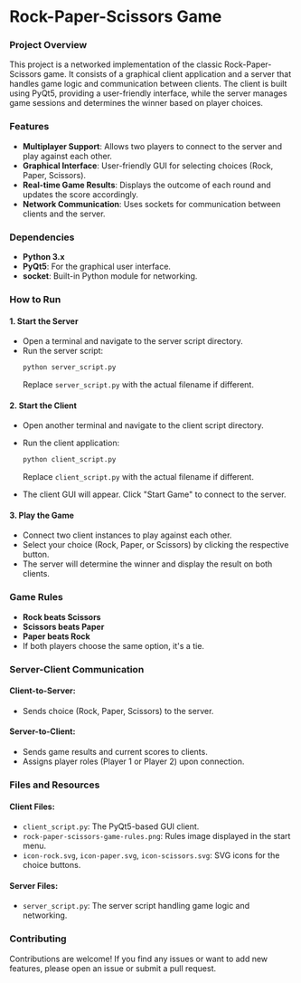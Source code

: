 # Rock-Paper-Scissors Game

### Project Overview
This project is a networked implementation of the classic Rock-Paper-Scissors game. It consists of a graphical client application and a server that handles game logic and communication between clients. The client is built using PyQt5, providing a user-friendly interface, while the server manages game sessions and determines the winner based on player choices.

### Features
- **Multiplayer Support**: Allows two players to connect to the server and play against each other.
- **Graphical Interface**: User-friendly GUI for selecting choices (Rock, Paper, Scissors).
- **Real-time Game Results**: Displays the outcome of each round and updates the score accordingly.
- **Network Communication**: Uses sockets for communication between clients and the server.

### Dependencies
- **Python 3.x**
- **PyQt5**: For the graphical user interface.
- **socket**: Built-in Python module for networking.

### How to Run
#### 1. Start the Server
- Open a terminal and navigate to the server script directory.
- Run the server script:
  ```bash
  python server_script.py
  ```
  Replace `server_script.py` with the actual filename if different.

#### 2. Start the Client
- Open another terminal and navigate to the client script directory.
- Run the client application:
  ```bash
  python client_script.py
  ```
  Replace `client_script.py` with the actual filename if different.

- The client GUI will appear. Click "Start Game" to connect to the server.

#### 3. Play the Game
- Connect two client instances to play against each other.
- Select your choice (Rock, Paper, or Scissors) by clicking the respective button.
- The server will determine the winner and display the result on both clients.

### Game Rules
- **Rock beats Scissors**
- **Scissors beats Paper**
- **Paper beats Rock**
- If both players choose the same option, it's a tie.

### Server-Client Communication
#### Client-to-Server:
- Sends choice (Rock, Paper, Scissors) to the server.

#### Server-to-Client:
- Sends game results and current scores to clients.
- Assigns player roles (Player 1 or Player 2) upon connection.

### Files and Resources
#### Client Files:
- `client_script.py`: The PyQt5-based GUI client.
- `rock-paper-scissors-game-rules.png`: Rules image displayed in the start menu.
- `icon-rock.svg`, `icon-paper.svg`, `icon-scissors.svg`: SVG icons for the choice buttons.

#### Server Files:
- `server_script.py`: The server script handling game logic and networking.

### Contributing
Contributions are welcome! If you find any issues or want to add new features, please open an issue or submit a pull request.

